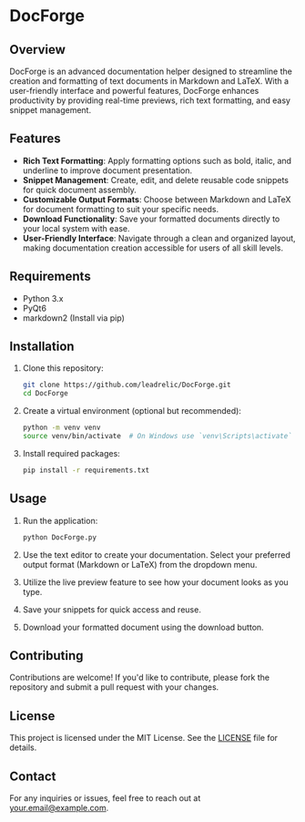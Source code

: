 # DocForge

## Overview
DocForge is an advanced documentation helper designed to streamline the creation and formatting of text documents in Markdown and LaTeX. With a user-friendly interface and powerful features, DocForge enhances productivity by providing real-time previews, rich text formatting, and easy snippet management.

## Features
- **Rich Text Formatting**: Apply formatting options such as bold, italic, and underline to improve document presentation.
- **Snippet Management**: Create, edit, and delete reusable code snippets for quick document assembly.
- **Customizable Output Formats**: Choose between Markdown and LaTeX for document formatting to suit your specific needs.
- **Download Functionality**: Save your formatted documents directly to your local system with ease.
- **User-Friendly Interface**: Navigate through a clean and organized layout, making documentation creation accessible for users of all skill levels.

## Requirements
- Python 3.x
- PyQt6
- markdown2 (Install via pip)

## Installation
1. Clone this repository:
   ```bash
   git clone https://github.com/leadrelic/DocForge.git
   cd DocForge
   ```

2. Create a virtual environment (optional but recommended):
   ```bash
   python -m venv venv
   source venv/bin/activate  # On Windows use `venv\Scripts\activate`
   ```

3. Install required packages:
   ```bash
   pip install -r requirements.txt
   ```

## Usage
1. Run the application:
   ```bash
   python DocForge.py
   ```

2. Use the text editor to create your documentation. Select your preferred output format (Markdown or LaTeX) from the dropdown menu.

3. Utilize the live preview feature to see how your document looks as you type.

4. Save your snippets for quick access and reuse.

5. Download your formatted document using the download button.

## Contributing
Contributions are welcome! If you'd like to contribute, please fork the repository and submit a pull request with your changes.

## License
This project is licensed under the MIT License. See the [LICENSE](LICENSE) file for details.

## Contact
For any inquiries or issues, feel free to reach out at your.email@example.com.
